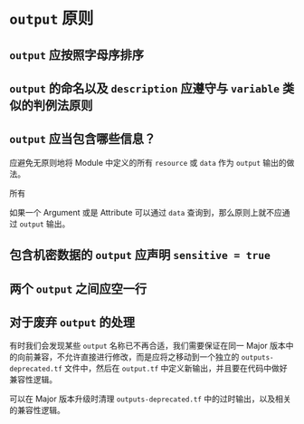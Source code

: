 # `output` 原则

## `output` 应按照字母序排序

## `output` 的命名以及 `description` 应遵守与 `variable` 类似的判例法原则

## `output` 应当包含哪些信息？

应避免无原则地将 Module 中定义的所有 `resource` 或 `data` 作为 `output` 输出的做法。

所有

如果一个 Argument 或是 Attribute 可以通过 `data` 查询到，那么原则上就不应通过 `output` 输出。

## 包含机密数据的 `output` 应声明 `sensitive = true`

## 两个 `output` 之间应空一行

## 对于废弃 `output` 的处理

有时我们会发现某些 `output` 名称已不再合适，我们需要保证在同一 Major 版本中的向前兼容，不允许直接进行修改，而是应将之移动到一个独立的 `outputs-deprecated.tf` 文件中，然后在 `output.tf` 中定义新输出，并且要在代码中做好兼容性逻辑。

可以在 Major 版本升级时清理 `outputs-deprecated.tf` 中的过时输出，以及相关的兼容性逻辑。